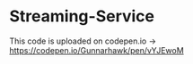 # Streaming-Service

This code is uploaded on codepen.io -> https://codepen.io/Gunnarhawk/pen/vYJEwoM
